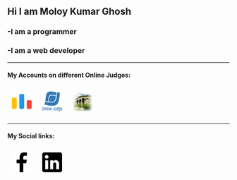 <h2>Hi I am <string>Moloy Kumar Ghosh</strong></h2>
<h3>-I am a programmer</h3>
<h3>-I am a web developer</h3>
<hr>
<h4>My Accounts on different Online Judges:</h4>

  <a href="https://codeforces.com/profile/Moloy_Ghosh"><img style="width:45px;height:45px;margin:5px;padding:5px" src="code-forces.png"></a>
  <a href="https://onlinejudge.org/index.php?option=com_onlinejudge&Itemid=8&page=show_authorstats&userid=1280837"><img style="width:45px;height:45px;margin:5px;padding:5px" src="UVa.png"></a>
  <a href="https://acm.timus.ru/author.aspx?id=341522"><img style="width:45px;height:45px;margin:5px;padding:5px" src="Timus.jpg"></a>
  
<hr>
<h4>My Social links:</h4>
  <a href="https://mbasic.facebook.com/moloy.ghosh.31508076"><img style="width:45px;height:45px;margin:5px;padding:5px" src="facebook-app-symbol.png"></a>
  <a href="https://www.linkedin.com/in/moloy-ghosh-cse/"><img style="width:45px;height:45px;margin:5px;padding:5px" src="linked.png"></a>
